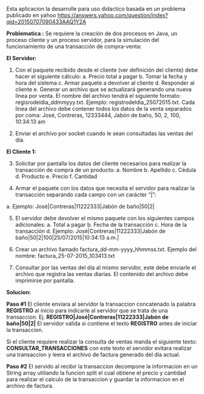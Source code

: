 
Esta aplicacion la desarrolle para uso didactico 
basada en un problema publicado en yahoo
https://answers.yahoo.com/question/index?qid=20150707090433AAQ1Y2A

**Problematica :**
Se requiere la creación de dos procesos en Java, un proceso cliente y un proceso servidor, para la simulación del funcionamiento de una transacción de compra-venta:

**El Servidor:**

1. Con el paquete recibido desde el cliente (ver definición del cliente) debe hacer el siguiente cálculo:
a. Precio total a pagar
b. Tomar la fecha y hora del sistema
c. Armar paquete a devolver al cliente
d. Responder al cliente
e. Generar un archivo que se actualizará generando una nueva línea por venta. El nombre del archivo tendrá el siguiente formato: regisrodeldia_ddmmyyy.txt. Ejemplo: registrodeldia_25072015.txt. Cada línea del archivo debe contener todos los datos de la venta separados por coma: José, Contreras, 12333444, Jabón de baño, 50, 2, 100, 10:34:13 am

2. Enviar el archivo por socket cuando le sean consultadas las ventas del día.

**El Cliente 1:**

3. Solicitar por pantalla los datos del cliente necesarios para realizar la transacción de compra de un producto:
a. Nombre
b. Apellido
c. Cédula
d. Producto
e. Precio
f. Cantidad

4. Armar el paquete con los datos que necesita el servidor para realizar la transacción separando cada campo con un carácter “|”:

a. Ejemplo: José|Contreras|11222333|Jabón de baño|50|2|

5. El servidor debe devolver el mismo paquete con los siguientes campos adicionales:
a. Total a pagar
b. Fecha de la transacción
c. Hora de la transacción
d. Ejemplo: José|Contreras|11222333|Jabón de baño|50|2|100|25/07/2015|10:34:13 a.m.|


6. Crear un archivo llamado factura_dd-mm-yyyy_hhmmss.txt. Ejemplo del nombre: factura_25-07-2015_103413.txt

7. Consultar por las ventas del día al mismo servidor, este debe enviarle el archivo que registra las ventas diarias. El contenido del archivo debe imprimirse por pantalla.


**Solucion:**

**Paso #1**
El cliente enviara al servidor la transaccion concatenado la palabra **REGISTRO** al inicio
para indicarle al servidor que se trata de una transaccion.
Ej. 
  **REGISTRO|José|Contreras|11222333|Jabón de baño|50|2|**
El servidor valida si contiene el texto **REGISTRO** antes de iniciar la transaccion.

Si el cliente requiere realizar la consulta de ventas manda el siguiente texto: **CONSULTAR_TRANSACCIONES**
con este texto el servidor evitara realizar una transaccion y leera el archivo de factura generado del dia actual.

**Paso #2**
El servido al recibir la transaccion decompone la informacion en un String array utiliando la funcion split
el cual obtiene el precio y cantidad para realizar el calculo de la transaccion y guardar la informacion
en el archivo de factura.




